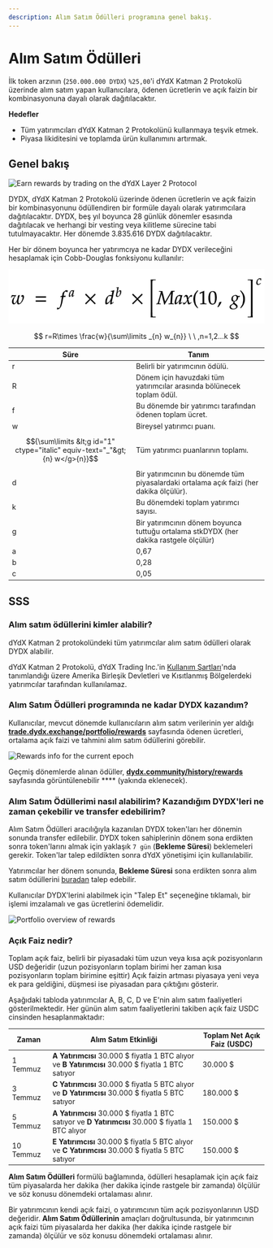 ```yaml
---
description: Alım Satım Ödülleri programına genel bakış.
---
```


# Alım Satım Ödülleri

İlk token arzının (`250.000.000 DYDX`) `%25,00`'i dYdX Katman 2 Protokolü üzerinde alım satım yapan kullanıcılara, ödenen ücretlerin ve açık faizin bir kombinasyonuna dayalı olarak dağıtılacaktır.

**Hedefler**

* Tüm yatırımcıları dYdX Katman 2 Protokolünü kullanmaya teşvik etmek.
* Piyasa likiditesini ve toplamda ürün kullanımını artırmak.

## **Genel bakış**

![Earn rewards by trading on the dYdX Layer 2 Protocol](<.. /.gitbook/assets/image (17).png>)

DYDX, dYdX Katman 2 Protokolü üzerinde ödenen ücretlerin ve açık faizin bir kombinasyonunu ödüllendiren bir formüle dayalı olarak yatırımcılara dağıtılacaktır. DYDX, beş yıl boyunca 28 günlük dönemler esasında dağıtılacak ve herhangi bir vesting veya kilitleme sürecine tabi tutulmayacaktır. Her dönemde 3.835.616 DYDX dağıtılacaktır.

Her bir dönem boyunca her yatırımcıya ne kadar DYDX verileceğini hesaplamak için Cobb-Douglas fonksiyonu kullanılır:

![](../.gitbook/assets/math-20211221.png)

$$ r=R\times \frac{w}{\sum\limits _{n} w_{n}} \ \ ,n=1,2...k $$

| Süre | Tanım |
| ---------------------------- | ------------------------------------------------------------------------------------------ |
| r | Belirli bir yatırımcının ödülü. |
| R | Dönem için havuzdaki tüm yatırımcılar arasında bölünecek toplam ödül. |
| f | Bu dönemde bir yatırımcı tarafından ödenen toplam ücret. |
| w | Bireysel yatırımcı puanı. |
| $${\sum\limits &lt;g id="1" ctype="italic" equiv-text="_"&gt;{n} w</g>{n}}$$ | Tüm yatırımcı puanlarının toplamı. |
| d | Bir yatırımcının bu dönemde tüm piyasalardaki ortalama açık faizi (her dakika ölçülür). |
| k | Bu dönemdeki toplam yatırımcı sayısı. |
| g | Bir yatırımcının dönem boyunca tuttuğu ortalama stkDYDX (her dakika rastgele ölçülür) |
| a | 0,67 |
| b | 0,28 |
| c | 0,05 |

## SSS

### Alım satım ödüllerini kimler alabilir?

dYdX Katman 2 protokolündeki tüm yatırımcılar alım satım ödülleri olarak DYDX alabilir.

dYdX Katman 2 Protokolü, dYdX Trading Inc.'in [Kullanım Şartları](https://dydx.exchange/terms)'nda tanımlandığı üzere Amerika Birleşik Devletleri ve Kısıtlanmış Bölgelerdeki yatırımcılar tarafından kullanılamaz.

### Alım Satım Ödülleri programında ne kadar DYDX kazandım?

Kullanıcılar, mevcut dönemde kullanıcıların alım satım verilerinin yer aldığı [**trade.dydx.exchange/portfolio/rewards**](https://trade.dydx.exchange/portfolio/rewards) sayfasında ödenen ücretleri, ortalama açık faizi ve tahmini alım satım ödüllerini görebilir.

![Rewards info for the current epoch](<.. /.gitbook/assets/image (18).png>)

Geçmiş dönemlerde alınan ödüller, [**dydx.community/history/rewards**](https://dydx.community/history/rewards) sayfasında görüntülenebilir **** (yakında eklenecek).

### Alım Satım Ödüllerimi nasıl alabilirim? Kazandığım DYDX'leri ne zaman çekebilir ve transfer edebilirim?

Alım Satım Ödülleri aracılığıyla kazanılan DYDX token'ları her dönemin sonunda transfer edilebilir. DYDX token sahiplerinin dönem sona erdikten sonra token'larını almak için yaklaşık `7 gün` (**Bekleme Süresi**) beklemeleri gerekir. Token'lar talep edildikten sonra dYdX yönetişimi için kullanılabilir.

Yatırımcılar her dönem sonunda, **Bekleme Süresi** sona erdikten sonra alım satım ödüllerini [buradan](https://dydx.community/dashboard) talep edebilir.

Kullanıcılar DYDX'lerini alabilmek için "Talep Et" seçeneğine tıklamalı, bir işlemi imzalamalı ve gas ücretlerini ödemelidir.

![Portfolio overview of rewards](<.. /.gitbook/assets/image (20).png>)

### Açık Faiz nedir?

Toplam açık faiz, belirli bir piyasadaki tüm uzun veya kısa açık pozisyonların USD değeridir (uzun pozisyonların toplam birimi her zaman kısa pozisyonların toplam birimine eşittir) Açık faizin artması piyasaya yeni veya ek para geldiğini, düşmesi ise piyasadan para çıktığını gösterir.

Aşağıdaki tabloda yatırımcılar A, B, C, D ve E'nin alım satım faaliyetleri gösterilmektedir. Her günün alım satım faaliyetlerini takiben açık faiz USDC cinsinden hesaplanmaktadır:

| Zaman | Alım Satım Etkinliği | Toplam Net Açık Faiz (USDC) |
| ------- | -------------------------------------------------------------------------- | ------------------------------ |
| 1 Temmuz | **A Yatırımcısı** 30.000 $ fiyatla 1 BTC alıyor ve **B Yatırımcısı** 30.000 $ fiyatla 1 BTC satıyor | 30.000 $ |
| 3 Temmuz | **C Yatırımcısı** 30.000 $ fiyatla 5 BTC alıyor ve **D Yatırımcısı** 30.000 $ fiyatla 5 BTC satıyor | 180.000 $ |
| 5 Temmuz | **A Yatırımcısı** 30.000 $ fiyatla 1 BTC satıyor ve **D Yatırımcısı** 30.000 $ fiyatla 1 BTC alıyor | 150.000 $ |
| 10 Temmuz | **E Yatırımcısı** 30.000 $ fiyatla 5 BTC alıyor ve **C Yatırımcısı** 30.000 $ fiyatla 5 BTC satıyor | 150.000 $ |

**Alım Satım Ödülleri** formülü bağlamında, ödülleri hesaplamak için açık faiz tüm piyasalarda her dakika (her dakika içinde rastgele bir zamanda) ölçülür ve söz konusu dönemdeki ortalaması alınır.

Bir yatırımcının kendi açık faizi, o yatırımcının tüm açık pozisyonlarının USD değeridir. **Alım Satım Ödüllerinin** amaçları doğrultusunda, bir yatırımcının açık faizi tüm piyasalarda her dakika (her dakika içinde rastgele bir zamanda) ölçülür ve söz konusu dönemdeki ortalaması alınır.

